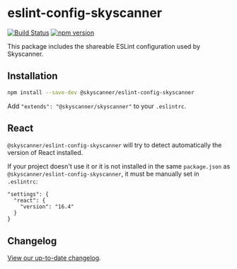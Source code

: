 # eslint-config-skyscanner

[![Build Status](https://github.com/Skyscanner/eslint-config-skyscanner/workflows/ESLint%20Config%20Skyscanner%20CI/badge.svg)](https://github.com/Skyscanner/eslint-config-skyscanner/actions)
[![npm version](https://img.shields.io/npm/v/@skyscanner/eslint-config-skyscanner.svg)](https://www.npmjs.com/package/@skyscanner/eslint-config-skyscanner)

This package includes the shareable ESLint configuration used by Skyscanner.

## Installation

```bash
npm install --save-dev @skyscanner/eslint-config-skyscanner
```

Add `"extends": "@skyscanner/skyscanner"` to your `.eslintrc`.

## React

`@skyscanner/eslint-config-skyscanner` will try to detect automatically the version of React installed.

If your project doesn't use it or it is not installed in the same `package.json` as `@skyscanner/eslint-config-skyscanner`, it must be manually set in `.eslintrc`:

```
"settings": {
  "react": {
    "version": "16.4"
  }
}
```

## Changelog

[View our up-to-date changelog](./CHANGELOG.md).
